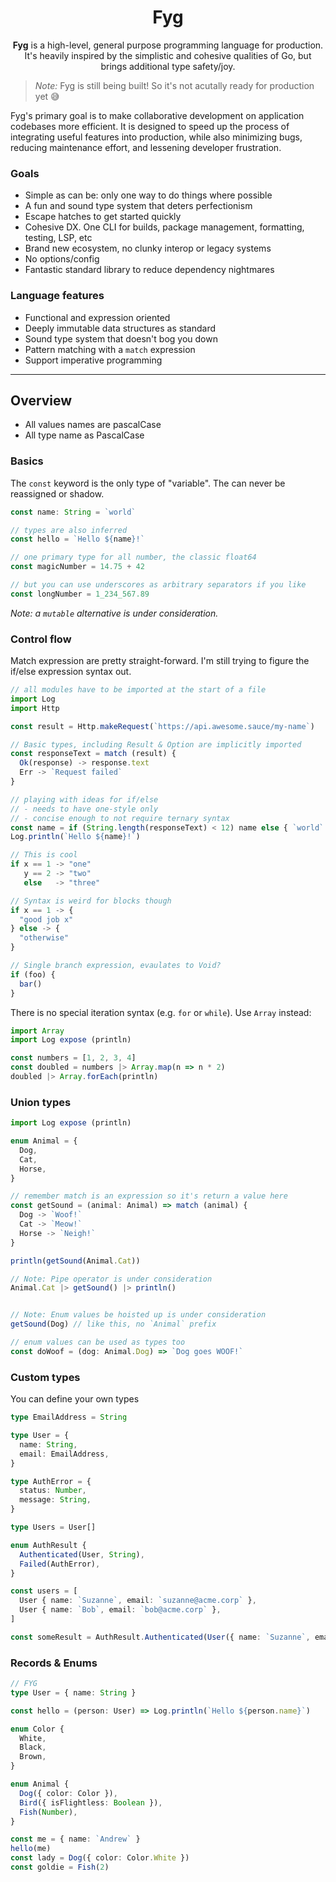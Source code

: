 <h1 align="center">Fyg</h1>

<p align="center"><strong>Fyg</strong> is a high-level, general purpose programming language for production. It's heavily inspired by the simplistic and cohesive qualities of Go, but brings additional type safety/joy.</p>

> _Note:_ Fyg is still being built! So it's not acutally ready for production yet 😅

Fyg's primary goal is to make collaborative development on application codebases more efficient. It is designed to speed up the process of integrating useful features into production, while also minimizing bugs, reducing maintenance effort, and lessening developer frustration.

### Goals

- Simple as can be: only one way to do things where possible
- A fun and sound type system that deters perfectionism
- Escape hatches to get started quickly
- Cohesive DX. One CLI for builds, package management, formatting, testing, LSP, etc
- Brand new ecosystem, no clunky interop or legacy systems
- No options/config
- Fantastic standard library to reduce dependency nightmares

### Language features

- Functional and expression oriented
- Deeply immutable data structures as standard
- Sound type system that doesn't bog you down
- Pattern matching with a `match` expression
- Support imperative programming

---

## Overview

- All values names are pascalCase
- All type name as PascalCase

### Basics

The `const` keyword is the only type of "variable". The can never be reassigned or shadow.

```ts
const name: String = `world`

// types are also inferred
const hello = `Hello ${name}!`

// one primary type for all number, the classic float64
const magicNumber = 14.75 + 42

// but you can use underscores as arbitrary separators if you like
const longNumber = 1_234_567.89
```

_Note: a `mutable` alternative is under consideration._

### Control flow

Match expression are pretty straight-forward. I'm still trying to figure the if/else expression syntax out.

```ts
// all modules have to be imported at the start of a file
import Log 
import Http

const result = Http.makeRequest(`https://api.awesome.sauce/my-name`)

// Basic types, including Result & Option are implicitly imported
const responseText = match (result) {
  Ok(response) -> response.text
  Err -> `Request failed`
}

// playing with ideas for if/else
// - needs to have one-style only
// - concise enough to not require ternary syntax
const name = if (String.length(responseText) < 12) name else { `world` }
Log.println(`Hello ${name}!`)

// This is cool
if x == 1 -> "one"
   y == 2 -> "two"
   else   -> "three"

// Syntax is weird for blocks though
if x == 1 -> {
  "good job x"
} else -> {
  "otherwise"
}

// Single branch expression, evaulates to Void?
if (foo) {
  bar()
}
```

There is no special iteration syntax (e.g. `for` or `while`). Use `Array` instead:

```ts
import Array
import Log expose (println)

const numbers = [1, 2, 3, 4]
const doubled = numbers |> Array.map(n => n * 2)
doubled |> Array.forEach(println)
```

### Union types

```ts
import Log expose (println)

enum Animal = {
  Dog,
  Cat,
  Horse,
}

// remember match is an expression so it's return a value here
const getSound = (animal: Animal) => match (animal) {
  Dog -> `Woof!`
  Cat -> `Meow!`
  Horse -> `Neigh!`
}

println(getSound(Animal.Cat))

// Note: Pipe operator is under consideration
Animal.Cat |> getSound() |> println()


// Note: Enum values be hoisted up is under consideration
getSound(Dog) // like this, no `Animal` prefix

// enum values can be used as types too
const doWoof = (dog: Animal.Dog) => `Dog goes WOOF!`
```

### Custom types

You can define your own types

```ts
type EmailAddress = String

type User = {
  name: String,
  email: EmailAddress,
}

type AuthError = {
  status: Number,
  message: String,
}

type Users = User[]

enum AuthResult {
  Authenticated(User, String),
  Failed(AuthError),
}

const users = [
  User { name: `Suzanne`, email: `suzanne@acme.corp` },
  User { name: `Bob`, email: `bob@acme.corp` },
]

const someResult = AuthResult.Authenticated(User({ name: `Suzanne`, email: `suzanne@acme.corp` }), "some_auth_token")
```


### Records & Enums

```ts
// FYG
type User = { name: String }

const hello = (person: User) => Log.println(`Hello ${person.name}`)

enum Color {
  White,
  Black,
  Brown,
}

enum Animal {
  Dog({ color: Color }),
  Bird({ isFlightless: Boolean }),
  Fish(Number),
}

const me = { name: `Andrew` }
hello(me)
const lady = Dog({ color: Color.White }) 
const goldie = Fish(2)

```

